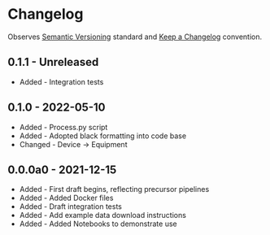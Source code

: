 # Changelog

Observes [Semantic Versioning](https://semver.org/spec/v2.0.0.html) standard and [Keep a Changelog](https://keepachangelog.com/en/1.0.0/) convention.

## 0.1.1 - Unreleased
- Added - Integration tests

## 0.1.0 - 2022-05-10
- Added - Process.py script
- Added - Adopted black formatting into code base
- Changed - Device -> Equipment 

## 0.0.0a0 - 2021-12-15
- Added - First draft begins, reflecting precursor pipelines
- Added - Added Docker files
- Added - Draft integration tests
- Added - Add example data download instructions
- Added - Added Notebooks to demonstrate use
